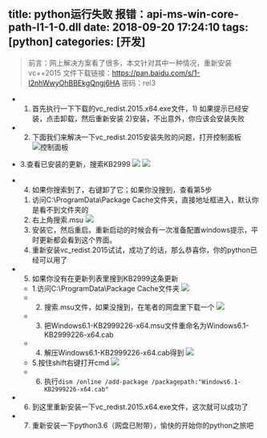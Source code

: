 title: python运行失败 报错：api-ms-win-core-path-l1-1-0.dll
date: 2018-09-20 17:24:10
tags: [python]
categories: [开发]
---

> 前言：网上解决方案看了很多，本文针对其中一种情况，重新安装vc++2015
> 文件下载链接：https://pan.baidu.com/s/1-I2nhWwyOhBBEkgQngj6HA 密码：rel3

- 1. 首先执行一下下载的vc_redist.2015.x64.exe文件，1) 如果提示已经安装，点击卸载，然后重新安装  2)安装，不出意外，你应该会安装失败

- 2. 下面我们来解决一下vc_redist.2015安装失败的问题，打开控制面板
![控制面板](http://upload-images.jianshu.io/upload_images/2572206-3f2da247fb24c600.png?imageMogr2/auto-orient/strip%7CimageView2/2/w/1240)


<!--more-->

- 3.查看已安装的更新，搜索KB2999
![](http://upload-images.jianshu.io/upload_images/2572206-c402a02ae816ae7e.png?imageMogr2/auto-orient/strip%7CimageView2/2/w/1240)
![](http://upload-images.jianshu.io/upload_images/2572206-b41ff2927b4ce981.png?imageMogr2/auto-orient/strip%7CimageView2/2/w/1240)

- 4. 如果你搜索到了，右键卸了它；如果你没搜到，查看第5步
    1) 访问C:\ProgramData\Package Cache文件夹，直接地址框进入，默认你是看不到文件夹的
    1) 右上角搜索.msu
![](http://upload-images.jianshu.io/upload_images/2572206-4516a15e8db9f0a7.png?imageMogr2/auto-orient/strip%7CimageView2/2/w/1240)
    1) 安装它，然后重启。重新启动的时候会有一次准备配置windows提示，平时更新都会看到这个界面。
    1) 重新安装vc_redist.2015试试，成功了的话，那么恭喜你，你的python已经可以用了

- 5. 如果你没有在更新列表里搜到KB2999这条更新
    - 1.访问C:\ProgramData\Package Cache文件夹
![](https://upload-images.jianshu.io/upload_images/2572206-e00c4f0846a920d9.png?imageMogr2/auto-orient/strip%7CimageView2/2/w/1240)
    - 2. 搜索.msu文件，如果没搜到，在笔者的网盘里下载一个
![](https://upload-images.jianshu.io/upload_images/2572206-31424c970644817c.png?imageMogr2/auto-orient/strip%7CimageView2/2/w/1240)
    - 3. 把Windows6.1-KB2999226-x64.msu文件重命名为Windows6.1-KB2999226-x64.cab
    - 4. 解压Windows6.1-KB2999226-x64.cab得到
![](https://upload-images.jianshu.io/upload_images/2572206-54d89b9861f581f2.png?imageMogr2/auto-orient/strip%7CimageView2/2/w/1240)
    - 5.按住shift右键打开cmd
![](https://upload-images.jianshu.io/upload_images/2572206-6e7ccee37c1657e0.png?imageMogr2/auto-orient/strip%7CimageView2/2/w/1240)
    -  6. 执行```dism /online /add-package /packagepath:"Windows6.1-KB2999226-x64.cab"```

- 6. 到这里重新安装一下vc_redist.2015.x64.exe文件，这次就可以成功了

- 7. 重新安装一下python3.6（网盘已附带），愉快的开始你的python之旅吧

